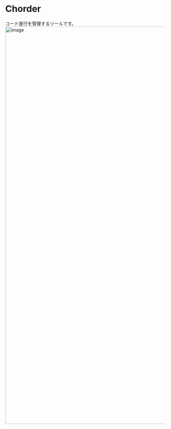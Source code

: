 # Chorder
コード進行を管理するツールです。
<img width="2534" height="1251" alt="image" src="https://github.com/user-attachments/assets/99335673-4f00-4200-ba48-143077b21e79" />

